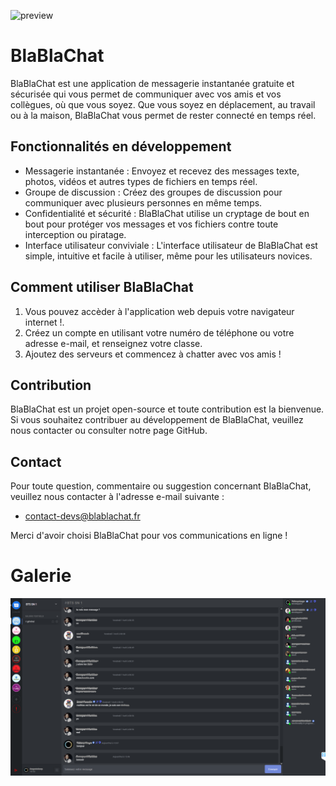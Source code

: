 ![preview](https://media.discordapp.net/attachments/733366929561092157/1086372484904923206/facebook_cover_photo_2.png)
# BlaBlaChat

BlaBlaChat est une application de messagerie instantanée gratuite et sécurisée qui vous permet de communiquer avec vos amis et vos collègues, où que vous soyez. Que vous soyez en déplacement, au travail ou à la maison, BlaBlaChat vous permet de rester connecté en temps réel.

## Fonctionnalités en développement

- Messagerie instantanée : Envoyez et recevez des messages texte, photos, vidéos et autres types de fichiers en temps réel.
- Groupe de discussion : Créez des groupes de discussion pour communiquer avec plusieurs personnes en même temps.
- Confidentialité et sécurité : BlaBlaChat utilise un cryptage de bout en bout pour protéger vos messages et vos fichiers contre toute interception ou piratage.
- Interface utilisateur conviviale : L'interface utilisateur de BlaBlaChat est simple, intuitive et facile à utiliser, même pour les utilisateurs novices.

## Comment utiliser BlaBlaChat

1. Vous pouvez accèder à l'application web depuis votre navigateur internet !.
2. Créez un compte en utilisant votre numéro de téléphone ou votre adresse e-mail, et renseignez votre classe.
3. Ajoutez des serveurs et commencez à chatter avec vos amis !

## Contribution

BlaBlaChat est un projet open-source et toute contribution est la bienvenue. Si vous souhaitez contribuer au développement de BlaBlaChat, veuillez nous contacter ou consulter notre page GitHub.

## Contact

Pour toute question, commentaire ou suggestion concernant BlaBlaChat, veuillez nous contacter à l'adresse e-mail suivante : 
- [contact-devs@blablachat.fr](mailto:contact-devs@blablachat.fr)

Merci d'avoir choisi BlaBlaChat pour vos communications en ligne !


# Galerie

![preview](https://github.com/HugoTby/BlaBlaChat/blob/main/logo/actual.png)


